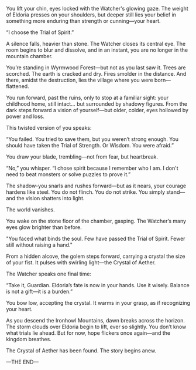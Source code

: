 You lift your chin, eyes locked with the Watcher's glowing gaze. The weight of Eldoria presses on your shoulders, but deeper still lies your belief in something more enduring than strength or cunning—your heart.

“I choose the Trial of Spirit.”

A silence falls, heavier than stone. The Watcher closes its central eye. The room begins to blur and dissolve, and in an instant, you are no longer in the mountain chamber.

You’re standing in Wyrmwood Forest—but not as you last saw it. Trees are scorched. The earth is cracked and dry. Fires smolder in the distance. And there, amidst the destruction, lies the village where you were born—flattened.

You run forward, past the ruins, only to stop at a familiar sight: your childhood home, still intact… but surrounded by shadowy figures. From the dark steps forward a vision of yourself—but older, colder, eyes hollowed by power and loss.

This twisted version of you speaks:

“You failed. You tried to save them, but you weren’t strong enough. You should have taken the Trial of Strength. Or Wisdom. You were afraid.”

You draw your blade, trembling—not from fear, but heartbreak.

“No,” you whisper. “I chose spirit because I remember who I am. I don't need to beat monsters or solve puzzles to prove it.”

The shadow-you snarls and rushes forward—but as it nears, your courage hardens like steel. You do not flinch. You do not strike. You simply stand—and the vision shatters into light.

The world vanishes.

You wake on the stone floor of the chamber, gasping. The Watcher’s many eyes glow brighter than before.

"You faced what binds the soul. Few have passed the Trial of Spirit. Fewer still without raising a hand."

From a hidden alcove, the golem steps forward, carrying a crystal the size of your fist. It pulses with swirling light—the Crystal of Aether.

The Watcher speaks one final time:

“Take it, Guardian. Eldoria’s fate is now in your hands. Use it wisely. Balance is not a gift—it is a burden.”

You bow low, accepting the crystal. It warms in your grasp, as if recognizing your heart.

As you descend the Ironhowl Mountains, dawn breaks across the horizon. The storm clouds over Eldoria begin to lift, ever so slightly. You don’t know what trials lie ahead. But for now, hope flickers once again—and the kingdom breathes.

The Crystal of Aether has been found. The story begins anew.

—THE END—

